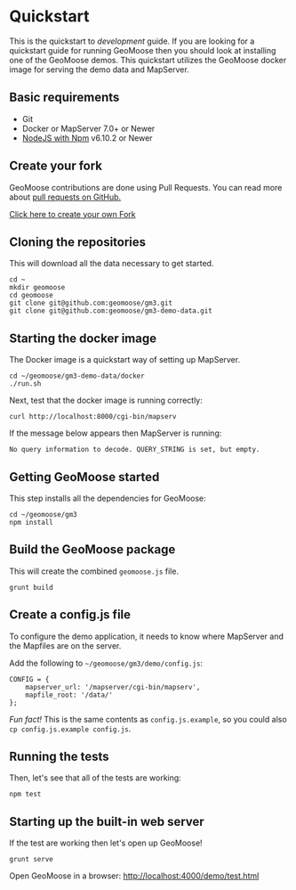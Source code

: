 # Quickstart

This is the quickstart to *development* guide. If you are looking for a quickstart guide for running GeoMoose then you should look at installing one of the GeoMoose demos. This quickstart utilizes the GeoMoose docker image for serving the demo data and MapServer.

## Basic requirements

* Git
* Docker or MapServer 7.0+ or Newer
* [NodeJS with Npm](https://nodejs.org/) v6.10.2 or Newer

## Create your fork

GeoMoose contributions are done using Pull Requests.  You can read more about [pull requests on GitHub.](https://help.github.com/articles/about-pull-requests/)

<a target="_blank" class="github-button" href="https://github.com/geomoose/gm3/fork" aria-label="Fork geomoose/gm3 on GitHub">Click here to create your own Fork</a>

## Cloning the repositories

This will download all the data necessary to get started.

```
cd ~
mkdir geomoose
cd geomoose
git clone git@github.com:geomoose/gm3.git
git clone git@github.com:geomoose/gm3-demo-data.git
```

## Starting the docker image 

The Docker image is a quickstart way of setting up MapServer.

```
cd ~/geomoose/gm3-demo-data/docker
./run.sh
```

Next, test that the docker image is running correctly:

```
curl http://localhost:8000/cgi-bin/mapserv
```

If the message below appears then MapServer is running:
```
No query information to decode. QUERY_STRING is set, but empty.
```

## Getting GeoMoose started

This step installs all the dependencies for GeoMoose:
```
cd ~/geomoose/gm3
npm install
```

## Build the GeoMoose package

This will create the combined `geomoose.js` file.
```
grunt build
```

## Create a config.js file
To configure the demo application, it needs to know where MapServer and the Mapfiles are on the server.

Add the following to `~/geomoose/gm3/demo/config.js`:
```
CONFIG = {
    mapserver_url: '/mapserver/cgi-bin/mapserv',
    mapfile_root: '/data/'
};
```

*Fun fact!* This is the same contents as `config.js.example`, so you could also `cp config.js.example config.js`.

## Running the tests

Then, let's see that all of the tests are working:
```
npm test
```

## Starting up the built-in web server

If the test are working then let's open up GeoMoose!
```
grunt serve
```

Open GeoMoose in a browser: [http://localhost:4000/demo/test.html](http://localhost:4000/demo/test.html)


